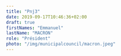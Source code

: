 ```yaml
---
title: "Pnj3"
date: 2019-09-17T10:46:36+02:00
draft: true
firstNames: "Emmanuel"
lastName: "MACRON"
role: "Président"
photo: "/img/municipalcouncil/macron.jpeg"
---
```


